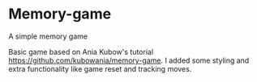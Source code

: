 # Memory-game
A simple memory game

Basic game based on Ania Kubow's tutorial https://github.com/kubowania/memory-game. I added some styling and extra functionality like game reset and tracking moves.
